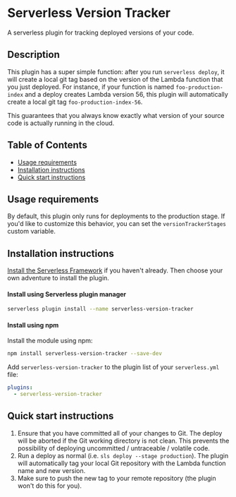 # Serverless Version Tracker
A serverless plugin for tracking deployed versions of your code.

## Description
This plugin has a super simple function: after you run `serverless deploy`, it will create a local git tag based on the version of the Lambda function that you just deployed. For instance, if your function is named `foo-production-index` and a deploy creates Lambda version 56, this plugin will automatically create a local git tag `foo-production-index-56`.

This guarantees that you always know exactly what version of your source code is actually running in the cloud.

## Table of Contents

- [Usage requirements](#usage-requirements)
- [Installation instructions](#installation-instructions)
- [Quick start instructions](#quick-start-instructions)

## Usage requirements

By default, this plugin only runs for deployments to the production stage. If you'd like to customize this behavior, you can set the `versionTrackerStages` custom variable.

## Installation instructions

[Install the Serverless Framework](https://serverless.com/framework/docs/providers/aws/guide/installation/) if you haven't already. Then choose your own adventure to install the plugin.

#### Install using Serverless plugin manager

```bash
serverless plugin install --name serverless-version-tracker
```

#### Install using npm

Install the module using npm:
```bash
npm install serverless-version-tracker --save-dev
```

Add `serverless-version-tracker` to the plugin list of your `serverless.yml` file:

```yaml
plugins:
  - serverless-version-tracker
```

## Quick start instructions

1. Ensure that you have committed all of your changes to Git. The deploy will be aborted if the Git working directory is not clean. This prevents the possibility of deploying uncommitted / untraceable / volatile code.
2. Run a deploy as normal (i.e. `sls deploy --stage production`). The plugin will automatically tag your local Git repository with the Lambda function name and new version.
3. Make sure to push the new tag to your remote repository (the plugin won't do this for you).
